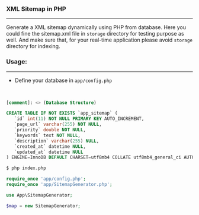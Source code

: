 ### XML Sitemap in PHP

--- 
Generate a XML sitemap dynamically using PHP from database. Here you could fine the sitemap.xml file in `storage` directory for testing purpose as well. And make sure that, for your real-time application please avoid `storage` directory for indexing.


### Usage:

---
- Define your database in `app/config.php`

<br>

```sql
[comment]: <> (Database Structure)

CREATE TABLE IF NOT EXISTS `app_sitemap` (
   `id` int(11) NOT NULL PRIMARY KEY AUTO_INCREMENT,
   `page_url` varchar(255) NOT NULL,
   `priority` double NOT NULL,
   `keywords` text NOT NULL,
   `description` varchar(255) NULL,
   `created_at` datetime NULL,
   `updated_at` datetime NULL
) ENGINE=InnoDB DEFAULT CHARSET=utf8mb4 COLLATE utf8mb4_general_ci AUTO_INCREMENT=1;
```


```bash
$ php index.php
```

```php
require_once 'app/config.php';
require_once 'app/SitemapGenerator.php';

use App\SitemapGenerator;

$map = new SitemapGenerator;
```